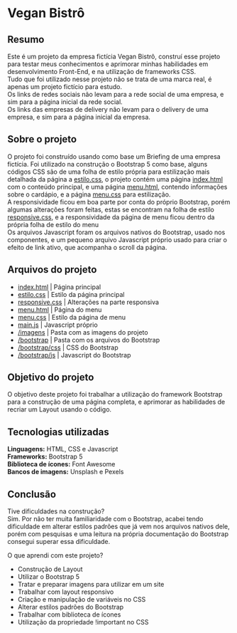 # Vegan Bistrô
## Resumo
Este é um projeto da empresa fictícia Vegan Bistrô, construí esse projeto para testar meus conhecimentos e aprimorar minhas habilidades em desenvolvimento Front-End, e na utilização de frameworks CSS. <br>
Tudo que foi utilizado nesse projeto não se trata de uma marca real, é apenas um projeto fictício para estudo. <br>
Os links de redes sociais não levam para a rede social de uma empresa, e sim para a página inicial da rede social. <br>
Os links das empresas de delivery não levam para o delivery de uma empresa, e sim para a página inicial da empresa.

## Sobre o projeto
O projeto foi construído usando como base um Briefing de uma empresa fictícia. Foi utilizado na construção o Bootstrap 5 como base, alguns códigos CSS são de uma folha de estilo própria para estilização mais detalhada da página a <a href="https://github.com/luisfelipens1/Vegan_Bistro/blob/main/estilo.css">estilo.css</a>, o projeto contém uma página <a href="https://github.com/luisfelipens1/Vegan_Bistro/blob/main/index.html">index.html</a> com o conteúdo principal, e uma página <a href="https://github.com/luisfelipens1/Vegan_Bistro/blob/main/menu.html">menu.html</a>, contendo informações sobre o cardápio, e a página <a href="https://github.com/luisfelipens1/Vegan_Bistro/blob/main/menu.css">menu.css</a> para estilização. <br>
A responsividade ficou em boa parte por conta do próprio Bootstrap, porém algumas alterações foram feitas, estas se encontram na folha de estilo <a href="https://github.com/luisfelipens1/Vegan_Bistro/blob/main/responsive.css">responsive.css</a>, e a responsividade da página de menu ficou dentro da própria folha de estilo do menu <br>
Os arquivos Javascript foram os arquivos nativos do Bootstrap, usado nos componentes, e um pequeno arquivo Javascript próprio usado para criar o efeito de link ativo, que acompanha o scroll da página.

## Arquivos do projeto
- <a href="https://github.com/luisfelipens1/Vegan_Bistro/blob/main/index.html">index.html</a> | Página principal
- <a href="https://github.com/luisfelipens1/Vegan_Bistro/blob/main/estilo.css">estilo.css</a> | Estilo da página principal
- <a href="https://github.com/luisfelipens1/Vegan_Bistro/blob/main/responsive.css">responsive.css</a> | Alterações na parte responsiva 
- <a href="https://github.com/luisfelipens1/Vegan_Bistro/blob/main/menu.html">menu.html</a> | Página do menu
- <a href="https://github.com/luisfelipens1/Vegan_Bistro/blob/main/menu.css">menu.css</a> | Estilo da página de menu
- <a href="https://github.com/luisfelipens1/Vegan_Bistro/blob/main/main.js">main.js</a> | Javascript próprio
- <a href="">/imagens</a> | Pasta com as imagens do projeto
- <a href="">/bootstrap</a> | Pasta com os arquivos do Bootstrap
- <a href="">/bootstrap/css</a> | CSS do Bootstrap
- <a href="">/bootstrap/js</a> | Javascript do Bootstrap

## Objetivo do projeto
O objetivo deste projeto foi trabalhar a utilização do framework Bootstrap para a construção de uma página completa, e aprimorar as habilidades de recriar um Layout usando o código.

## Tecnologias utilizadas
__Linguagens:__ HTML, CSS e Javascript <br>
__Frameworks:__ Bootstrap 5 <br>
__Biblioteca de ícones:__ Font Awesome <br>
__Bancos de imagens:__ Unsplash e Pexels

## Conclusão
Tive dificuldades na construção? <br>
Sim. Por não ter muita familiaridade com o Bootstrap, acabei tendo dificuldade em alterar estilos padrões que já vem nos arquivos nativos dele, porém com pesquisas e uma leitura na própria documentação do Bootstrap consegui superar essa dificuldade.

O que aprendi com este projeto? <br>
-	Construção de Layout
-	Utilizar o Bootstrap 5
-	Tratar e preparar imagens para utilizar em um site
-	Trabalhar com layout responsivo
-	Criação e manipulação de variáveis no CSS
-	Alterar estilos padrões do Bootstrap
-	Trabalhar com biblioteca de ícones
-	Utilização da propriedade !important no CSS

